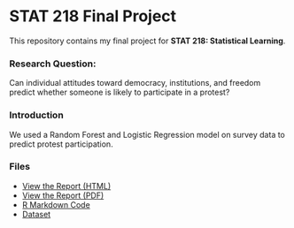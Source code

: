 # STAT 218 Final Project

This repository contains my final project for **STAT 218: Statistical Learning**.

### Research Question:
Can individual attitudes toward democracy, institutions, and freedom predict whether someone is likely to participate in a protest?

### Introduction
We used a Random Forest and Logistic Regression model on survey data to predict protest participation.

### Files
- [View the Report (HTML)](./finalProject.html)
- [View the Report (PDF)](./finalProject.pdf)
- [R Markdown Code](./finalProject.Rmd)
- [Dataset](./stats0218_finaldata.csv)
